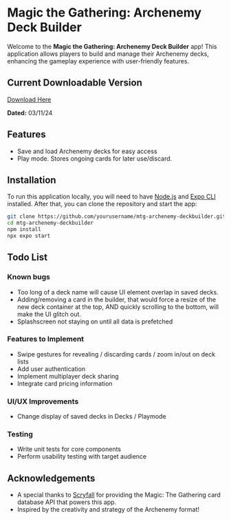 # Magic the Gathering: Archenemy Deck Builder

Welcome to the **Magic the Gathering: Archenemy Deck Builder** app! This application allows players to build and manage their Archenemy decks, enhancing the gameplay experience with user-friendly features.

## Current Downloadable Version
[Download Here](https://expo.dev/accounts/ztamoa/projects/mtg-archenemy-deckbuilder/builds/0970c219-5380-450f-8edb-163a561a7b13)

**Dated:** 03/11/24

## Features
- Save and load Archenemy decks for easy access
- Play mode. Stores ongoing cards for later use/discard.

## Installation
To run this application locally, you will need to have [Node.js](https://nodejs.org/) and [Expo CLI](https://docs.expo.dev/get-started/installation/) installed. After that, you can clone the repository and start the app:

```bash
git clone https://github.com/yourusername/mtg-archenemy-deckbuilder.git
cd mtg-archenemy-deckbuilder
npm install
npx expo start
```

## Todo List

### Known bugs
- Too long of a deck name will cause UI element overlap in saved decks.
- Adding/removing a card in the builder, that would force a resize of the new deck container at the top, AND
  quickly scrolling to the bottom, will make the UI glitch out.
- Splashscreen not staying on until all data is prefetched

### Features to Implement
- Swipe gestures for revealing / discarding cards / zoom in/out on deck lists
- Add user authentication
- Implement multiplayer deck sharing
- Integrate card pricing information

### UI/UX Improvements
- Change display of saved decks in Decks / Playmode

### Testing
- Write unit tests for core components
- Perform usability testing with target audience

## Acknowledgements
- A special thanks to [Scryfall](https://scryfall.com/) for providing the Magic: The Gathering card database API that powers this app.
- Inspired by the creativity and strategy of the Archenemy format!
